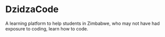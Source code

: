 # DzidzaCode

A learning platform to help students in Zimbabwe, who may not have had exposure to coding, learn how to code.
